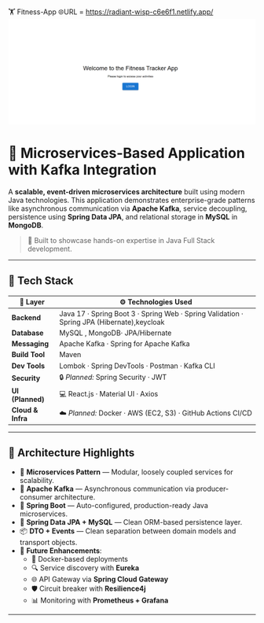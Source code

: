 🏋️ Fitness-App
🌐URL = https://radiant-wisp-c6e6f1.netlify.app/
![App UI](https://github.com/Sumnatkumar/fitness-microservices/blob/main/FitnessAppLogin.png)

# 🚀 Microservices-Based Application with Kafka Integration

A **scalable, event-driven microservices architecture** built using modern Java technologies.
This application demonstrates enterprise-grade patterns like asynchronous communication via **Apache Kafka**, service decoupling, persistence using **Spring Data JPA**, and relational storage in **MySQL** in **MongoDB**.

> 🧠 Built to showcase hands-on expertise in Java Full Stack development.


---

## 🧰 Tech Stack

| 🧩 Layer        | ⚙️ Technologies Used                                                                 |
|----------------|----------------------------------------------------------------------------------------|
| **Backend**     | Java 17 · Spring Boot 3 · Spring Web · Spring Validation · Spring JPA (Hibernate),keycloak     |
| **Database**    | MySQL , MongoDB· JPA/Hibernate                                                                 |
| **Messaging**   | Apache Kafka · Spring for Apache Kafka                                                |
| **Build Tool**  | Maven                                                                                 |
| **Dev Tools**   | Lombok · Spring DevTools · Postman · Kafka CLI                                        |
| **Security**    | 🔒 _Planned:_ Spring Security · JWT                                                   |
| **UI (Planned)**| 💻 React.js · Material UI · Axios                                                       |
| **Cloud & Infra**| ☁️ _Planned:_ Docker · AWS (EC2, S3) · GitHub Actions CI/CD                          |

---


## 🧱 Architecture Highlights

- 🧬 **Microservices Pattern** — Modular, loosely coupled services for scalability.
- 📩 **Apache Kafka** — Asynchronous communication via producer-consumer architecture.
- 🔧 **Spring Boot** — Auto-configured, production-ready Java microservices.
- 💾 **Spring Data JPA + MySQL** — Clean ORM-based persistence layer.
- 📦 **DTO + Events** — Clean separation between domain models and transport objects.
- 🔮 **Future Enhancements**:
  - 🐳 Docker-based deployments
  - 🔍 Service discovery with **Eureka**
  - 🌐 API Gateway via **Spring Cloud Gateway**
  - 🛡️ Circuit breaker with **Resilience4j**
  - 📊 Monitoring with **Prometheus + Grafana**

---
